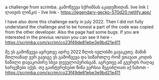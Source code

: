 a challenge from scrimba.  გამოწვევა სქრიმბას აკადემიიდან.
live link ( ლაივის ლინკი) - live link - https://legendary-gecko-570d20.netlify.app/ 


I have also done this challenge early in july 2022. Then I did not fully understand the challenge and to be honest a part of the code was copied from the other developer. Also the page had some bugs. If you are interested in the previus version you can see it here - https://scrimba.com/scrim/co23f49de81ebe3e9bd21e411

მე ეს გამოწვევა აგრეთვე ადრე 2022 წლის ივლისში გავაკეთე. მაშინ მთლიანად ვერ გავიგე ეს გამოწვევა და სიმართლე რომ ვთავათ კოდის ნაწილი დავაკოპირე სხვა დეველოპერისგან. აგრეთვე ამ გვერდს რაღაც ხარვეზები აქვს. თუ გაინტერესებთ  წინა ვერსია შეგიძლიათ აქ ნახოთ -  https://scrimba.com/scrim/co23f49de81ebe3e9bd21e411
